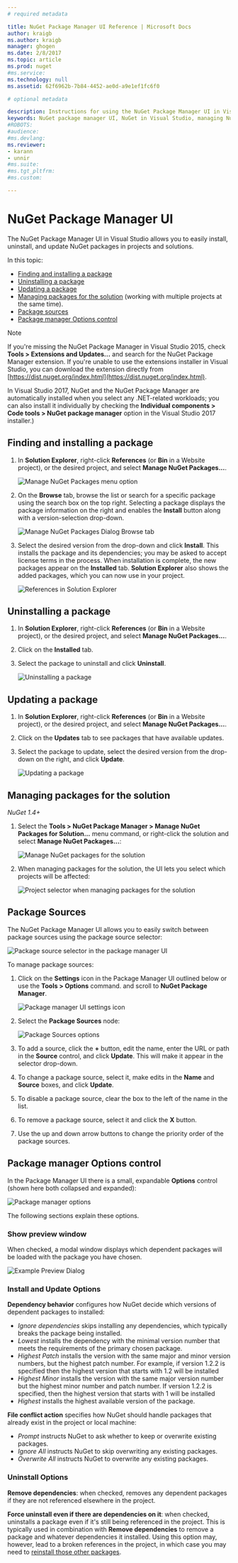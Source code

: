 ```yaml
---
# required metadata

title: NuGet Package Manager UI Reference | Microsoft Docs
author: kraigb
ms.author: kraigb
manager: ghogen
ms.date: 2/8/2017
ms.topic: article
ms.prod: nuget
#ms.service:
ms.technology: null
ms.assetid: 62f6962b-7b84-4452-ae0d-a9e1ef1fc6f0

# optional metadata

description: Instructions for using the NuGet Package Manager UI in Visual Studio for working with packages.
keywords: NuGet package manager UI, NuGet in Visual Studio, managing NuGet packages, NuGet user interface
#ROBOTS:
#audience:
#ms.devlang:
ms.reviewer:
- karann
- unnir
#ms.suite:
#ms.tgt_pltfrm:
#ms.custom:

---
```


# NuGet Package Manager UI

The NuGet Package Manager UI in Visual Studio allows you to easily install, uninstall, and update NuGet packages in projects and solutions.

In this topic:

- [Finding and installing a package](#finding-and-installing-a-package)
- [Uninstalling a package](#uninstalling-a-package)
- [Updating a package](#updating-a-package)
- [Managing packages for the solution](#managing-packages-for-the-solution) (working with multiple projects at the same time).
- [Package sources](#package-sources)
- [Package manager Options control](#package-manager-options-control)

> [!Note]
> If you're missing the NuGet Package Manager in Visual Studio 2015, check **Tools > Extensions and Updates...** and search for the NuGet Package Manager extension. If you're unable to use the extensions installer in Visual Studio, you can download the extension directly from [https://dist.nuget.org/index.html](https://dist.nuget.org/index.html).
>
> In Visual Studio 2017, NuGet and the NuGet Package Manager are automatically installed when you select any .NET-related workloads; you can also install it individually by checking the **Individual components > Code tools > NuGet package manager** option in the Visual Studio 2017 installer.)


## Finding and installing a package

1. In **Solution Explorer**, right-click **References** (or **Bin** in a Website project), or the desired project, and select **Manage NuGet Packages...**.

    ![Manage NuGet Packages menu option](media/ManagePackagesUICommand.png)

2. On the **Browse** tab, browse the list or search for a specific package using the search box on the top right. Selecting a package displays the package information on the right and enables the **Install** button along with a version-selection drop-down.

    ![Manage NuGet Packages Dialog Browse tab](media/Search.png)

3. Select the desired version from the drop-down and click **Install**. This installs the package and its dependencies; you may be asked to accept license terms in the process. When installation is complete, the new packages appear on the **Installed** tab. **Solution Explorer** also shows the added packages, which you can now use in your project.

    ![References in Solution Explorer](media/References.png)

## Uninstalling a package

1. In **Solution Explorer**, right-click **References** (or **Bin** in a Website project), or the desired project, and select **Manage NuGet Packages...**.
2. Click on the **Installed** tab.
3. Select the package to uninstall and click **Uninstall**.

    ![Uninstalling a package](media/UninstallPackage.png)

## Updating a package

1. In **Solution Explorer**, right-click **References** (or **Bin** in a Website project), or the desired project, and select **Manage NuGet Packages...**.
2. Click on the **Updates** tab to see packages that have available updates.
3. Select the package to update, select the desired version from the drop-down on the right, and click **Update**.

    ![Updating a package](media/UpdatePackages.png)

## Managing packages for the solution
*NuGet 1.4+*

1. Select the **Tools > NuGet Package Manager > Manage NuGet Packages for Solution...** menu command, or right-click the solution and select **Manage NuGet Packages...**:

    ![Manage NuGet packages for the solution](media/ManagePackagesSolutionUICommand.png)

2. When managing packages for the solution, the UI lets you select which projects will be affected:

    ![Project selector when managing packages for the solution](media/SolutionPackagesUI.png)

## Package Sources

The NuGet Package Manager UI allows you to easily switch between package sources using the package source selector:

![Package source selector in the package manager UI](media/PackageSourceDropDown.png)

To manage package sources:

1. Click on the **Settings** icon in the Package Manager UI outlined below or use the **Tools > Options** command. and scroll to **NuGet Package Manager**.

    ![Package manager UI settings icon](media/PackageSourceSettings.png)

2. Select the **Package Sources** node:

    ![Package Sources options](media/options.png)

3. To add a source, click the **+** button, edit the name, enter the URL or path in the **Source** control, and click **Update**. This will make it appear in the selector drop-down.
4. To change a package source, select it, make edits in the **Name** and **Source** boxes, and click **Update**.
5. To disable a package source, clear the box to the left of the name in the list.
6. To remove a package source, select it and click the **X** button.
7. Use the up and down arrow buttons to change the priority order of the package sources.

## Package manager Options control

In the Package Manager UI there is a small, expandable **Options** control (shown here both collapsed and expanded):

![Package manager options](media/PackageManagerUIOptions.png)

The following sections explain these options.

### Show preview window

When checked, a modal window displays which dependent packages will be loaded with the package you have chosen.

![Example Preview Dialog](media/InstallPreviewDialog.png)

<!-- This is here because the link in the UI needs this anchor. See https://github.com/NuGet/NuGet.Client/blob/dev/src/NuGet.Clients/PackageManagement.UI/Xamls/OptionsControl.xaml -->
<a name="install-options"></a>

### Install and Update Options

**Dependency behavior** configures how NuGet decide which versions of dependent packages to installed:

- *Ignore dependencies* skips installing any dependencies, which typically breaks the package being installed.
- *Lowest* installs the dependency with the minimal version number that meets the requirements of the primary chosen package.
- *Highest Patch* installs the version with the same major and minor version numbers, but the highest patch number. For example, if version 1.2.2 is specified then the highest version that starts with 1.2 will be installed
- *Highest Minor* installs the version with the same major version number but the highest minor number and patch number. If version 1.2.2 is specified, then the highest version that starts with 1 will be installed
- *Highest* installs the highest available version of the package.

**File conflict action** specifies how NuGet should handle packages that already exist in the project or local machine:

- *Prompt* instructs NuGet to ask whether to keep or overwrite existing packages.
- *Ignore All* instructs NuGet to skip overwriting any existing packages.
- *Overwrite All* instructs NuGet to overwrite any existing packages.

<!-- This is here because the link in the UI needs this anchor. See https://github.com/NuGet/NuGet.Client/blob/dev/src/NuGet.Clients/PackageManagement.UI/Xamls/OptionsControl.xaml -->
<a name="uninstall-options"></a>

### Uninstall Options

**Remove dependencies**: when checked, removes any dependent packages if they are not referenced elsewhere in the project.

**Force uninstall even if there are dependencies on it**: when checked, uninstalls a package even if it's still being referenced in the project. This is typically used in combination with **Remove dependencies** to remove a package and whatever dependencies it installed. Using this option may, however, lead to a broken references in the project, in which case you may need to [reinstall those other packages](../consume-packages/reinstalling-and-updating-packages.md).
